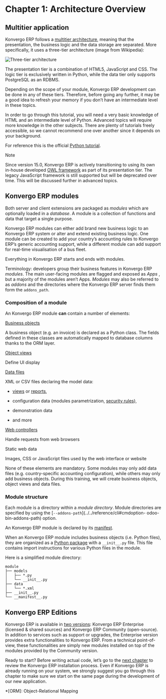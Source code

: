 # Chapter 1: Architecture Overview

## Multitier application

Konvergo ERP follows a [multitier
architecture](https://en.wikipedia.org/wiki/Multitier_architecture), meaning
that the presentation, the business logic and the data storage are separated.
More specifically, it uses a three-tier architecture (image from Wikipedia):

![Three-tier architecture](../../../_images/three_tier.svg)

The presentation tier is a combination of HTML5, JavaScript and CSS. The logic
tier is exclusively written in Python, while the data tier only supports
PostgreSQL as an RDBMS.

Depending on the scope of your module, Konvergo ERP development can be done in any of
these tiers. Therefore, before going any further, it may be a good idea to
refresh your memory if you don’t have an intermediate level in these topics.

In order to go through this tutorial, you will need a very basic knowledge of
HTML and an intermediate level of Python. Advanced topics will require more
knowledge in the other subjects. There are plenty of tutorials freely
accessible, so we cannot recommend one over another since it depends on your
background.

For reference this is the official [Python
tutorial](https://docs.python.org/3.7/tutorial/).

<div class="alert alert-primary">
<p class="alert-title">
Note</p><p>Since version 15.0, Konvergo ERP is actively transitioning to using its own in-house developed <a href="https://odoo.github.io/owl/">OWL
framework</a> as part of its presentation tier. The legacy JavaScript
framework is still supported but will be deprecated over time. This will be discussed further in
advanced topics.</p>
</div>

## Konvergo ERP modules

Both server and client extensions are packaged as _modules_ which are
optionally loaded in a _database_. A module is a collection of functions and
data that target a single purpose.

Konvergo ERP modules can either add brand new business logic to an Konvergo ERP system or
alter and extend existing business logic. One module can be created to add
your country’s accounting rules to Konvergo ERP’s generic accounting support, while a
different module can add support for real-time visualisation of a bus fleet.

Everything in Konvergo ERP starts and ends with modules.

Terminology: developers group their business features in Konvergo ERP _modules_. The
main user-facing modules are flagged and exposed as _Apps_ , but a majority of
the modules aren’t Apps. _Modules_ may also be referred to as _addons_ and the
directories where the Konvergo ERP server finds them form the `addons_path`.

### Composition of a module

An Konvergo ERP module **can** contain a number of elements:

[Business objects](../../reference/backend/orm#reference-orm)

    

A business object (e.g. an invoice) is declared as a Python class. The fields
defined in these classes are automatically mapped to database columns thanks
to the ORM layer.

[Object views](../../reference/backend/views#reference-views)

    

Define UI display

[Data files](../../reference/backend/data#reference-data)

    

XML or CSV files declaring the model data:

  * [views](../../reference/backend/views#reference-views) or [reports](../../reference/backend/reports#reference-reports),

  * configuration data (modules parametrization, [security rules](../../reference/backend/security#reference-security)),

  * demonstration data

  * and more

[Web controllers](../../reference/backend/http#reference-controllers)

    

Handle requests from web browsers

Static web data

    

Images, CSS or JavaScript files used by the web interface or website

None of these elements are mandatory. Some modules may only add data files
(e.g. country-specific accounting configuration), while others may only add
business objects. During this training, we will create business objects,
object views and data files.

### Module structure

Each module is a directory within a _module directory_. Module directories are
specified by using the [`--addons-path`](../../reference/cli#cmdoption-
odoo-bin-addons-path) option.

An Konvergo ERP module is declared by its
[manifest](../../reference/backend/module#reference-module-manifest).

When an Konvergo ERP module includes business objects (i.e. Python files), they are
organized as a [Python
package](https://docs.python.org/3/tutorial/modules#packages) with a
`__init__.py` file. This file contains import instructions for various Python
files in the module.

Here is a simplified module directory:

    
    
    module
    ├── models
    │   ├── *.py
    │   └── __init__.py
    ├── data
    │   └── *.xml
    ├── __init__.py
    └── __manifest__.py
    

## Konvergo ERP Editions

Konvergo ERP is available in [two versions](https://www.odoo.com/page/editions): Konvergo ERP
Enterprise (licensed & shared sources) and Konvergo ERP Community (open-source). In
addition to services such as support or upgrades, the Enterprise version
provides extra functionalities to Konvergo ERP. From a technical point-of-view, these
functionalities are simply new modules installed on top of the modules
provided by the Community version.

Ready to start? Before writing actual code, let’s go to the [next
chapter](02_setup) to review the Konvergo ERP installation process. Even if Konvergo ERP
is already running on your system, we strongly suggest you go through this
chapter to make sure we start on the same page during the development of our
new application.

  *[ORM]: Object-Relational Mapping

